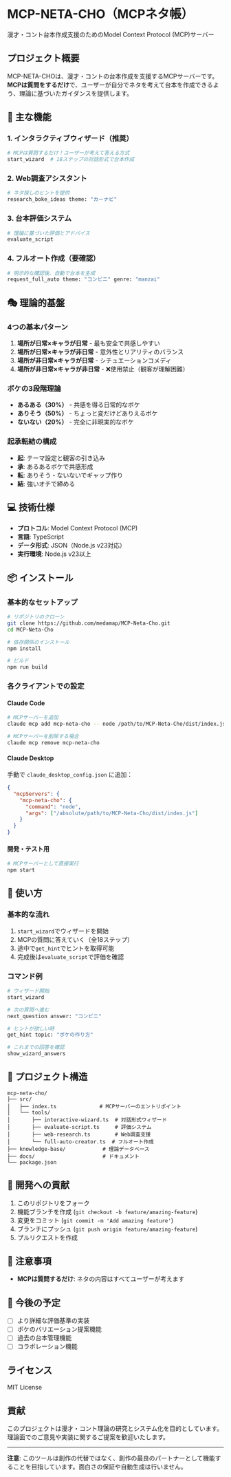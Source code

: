 # MCP-NETA-CHO（MCPネタ帳）

漫才・コント台本作成支援のためのModel Context Protocol (MCP)サーバー

## プロジェクト概要

MCP-NETA-CHOは、漫才・コントの台本作成を支援するMCPサーバーです。**MCPは質問をするだけ**で、ユーザーが自分でネタを考えて台本を作成できるよう、理論に基づいたガイダンスを提供します。

## 🎯 主な機能

### 1. インタラクティブウィザード（推奨）
```bash
# MCPは質問するだけ！ユーザーが考えて答える方式
start_wizard  # 18ステップの対話形式で台本作成
```

### 2. Web調査アシスタント
```bash
# ネタ探しのヒントを提供
research_boke_ideas theme: "カーナビ"
```

### 3. 台本評価システム
```bash
# 理論に基づいた評価とアドバイス
evaluate_script
```

### 4. フルオート作成（要確認）
```bash
# 明示的な確認後、自動で台本を生成
request_full_auto theme: "コンビニ" genre: "manzai"
```

## 🎭 理論的基盤

### 4つの基本パターン
1. **場所が日常×キャラが日常** - 最も安全で共感しやすい
2. **場所が日常×キャラが非日常** - 意外性とリアリティのバランス
3. **場所が非日常×キャラが日常** - シチュエーションコメディ
4. **場所が非日常×キャラが非日常** - ❌使用禁止（観客が理解困難）

### ボケの3段階理論
- **あるある（30%）** - 共感を得る日常的なボケ
- **ありそう（50%）** - ちょっと変だけどありえるボケ
- **ないない（20%）** - 完全に非現実的なボケ

### 起承転結の構成
- **起**: テーマ設定と観客の引き込み
- **承**: あるあるボケで共感形成
- **転**: ありそう・ないないでギャップ作り
- **結**: 強いオチで締める

## 💻 技術仕様

- **プロトコル**: Model Context Protocol (MCP)
- **言語**: TypeScript
- **データ形式**: JSON（Node.js v23対応）
- **実行環境**: Node.js v23以上

## 📦 インストール

### 基本的なセットアップ

```bash
# リポジトリのクローン
git clone https://github.com/medamap/MCP-Neta-Cho.git
cd MCP-Neta-Cho

# 依存関係のインストール
npm install

# ビルド
npm run build
```

### 各クライアントでの設定

#### Claude Code
```bash
# MCPサーバーを追加
claude mcp add mcp-neta-cho -- node /path/to/MCP-Neta-Cho/dist/index.js

# MCPサーバーを削除する場合
claude mcp remove mcp-neta-cho
```

#### Claude Desktop
手動で `claude_desktop_config.json` に追加：
```json
{
  "mcpServers": {
    "mcp-neta-cho": {
      "command": "node",
      "args": ["/absolute/path/to/MCP-Neta-Cho/dist/index.js"]
    }
  }
}
```

#### 開発・テスト用
```bash
# MCPサーバーとして直接実行
npm start
```

## 🚀 使い方

### 基本的な流れ
1. `start_wizard`でウィザードを開始
2. MCPの質問に答えていく（全18ステップ）
3. 途中で`get_hint`でヒントを取得可能
4. 完成後は`evaluate_script`で評価を確認

### コマンド例
```bash
# ウィザード開始
start_wizard

# 次の質問へ進む
next_question answer: "コンビニ"

# ヒントが欲しい時
get_hint topic: "ボケの作り方"

# これまでの回答を確認
show_wizard_answers
```

## 📂 プロジェクト構造

```
mcp-neta-cho/
├── src/
│   ├── index.ts              # MCPサーバーのエントリポイント
│   └── tools/
│       ├── interactive-wizard.ts  # 対話形式ウィザード
│       ├── evaluate-script.ts     # 評価システム
│       ├── web-research.ts        # Web調査支援
│       └── full-auto-creator.ts  # フルオート作成
├── knowledge-base/            # 理論データベース
├── docs/                      # ドキュメント
└── package.json
```

## 🤝 開発への貢献

1. このリポジトリをフォーク
2. 機能ブランチを作成 (`git checkout -b feature/amazing-feature`)
3. 変更をコミット (`git commit -m 'Add amazing feature'`)
4. ブランチにプッシュ (`git push origin feature/amazing-feature`)
5. プルリクエストを作成

## 📝 注意事項

- **MCPは質問するだけ**: ネタの内容はすべてユーザーが考えます

## 🔄 今後の予定

- [ ] より詳細な評価基準の実装
- [ ] ボケのバリエーション提案機能
- [ ] 過去の台本管理機能
- [ ] コラボレーション機能

## ライセンス

MIT License

## 貢献

このプロジェクトは漫才・コント理論の研究とシステム化を目的としています。理論面でのご意見や実装に関するご提案を歓迎いたします。

---

**注意**: このツールは創作の代替ではなく、創作の最良のパートナーとして機能することを目指しています。面白さの保証や自動生成は行いません。